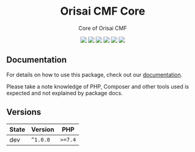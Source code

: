 <h1 align="center">Orisai CMF Core</h1>

<p align="center">
    Core of Orisai CMF
</p>

<p align=center>
  <a href="https://github.com/orisai/cmf-core/actions?query=workflow%3Aci"><img src="https://github.com/orisai/cmf-core/workflows/ci/badge.svg"></a>
  <a href="https://coveralls.io/r/orisai/cmf-core"><img src="https://badgen.net/coveralls/c/github/orisai/cmf-core/v1.x?cache=300"></a>
  <a href="https://dashboard.stryker-mutator.io/reports/github.com/orisai/cmf-core/v1.x"><img src="https://badge.stryker-mutator.io/github.com/orisai/cmf-core/v1.x"></a>
  <a href="https://packagist.org/packages/orisai/cmf-core"><img src="https://badgen.net/packagist/dt/orisai/cmf-core?cache=3600"></a>
  <a href="https://packagist.org/packages/orisai/cmf-core"><img src="https://badgen.net/packagist/v/orisai/cmf-core?cache=3600"></a>
  <a href="https://choosealicense.com/licenses/mpl-2.0/"><img src="https://badgen.net/badge/license/MPL-2.0/blue?cache=3600"></a>
<p>

## Documentation

For details on how to use this package, check out our [documentation](docs/README.md).

Please take a note knowledge of PHP, Composer and other tools used is expected and not explained by package docs.

## Versions

| State  | Version      | PHP     |
|--------|--------------|---------|
| dev    | `^1.0.0`     | `>=7.4` |
